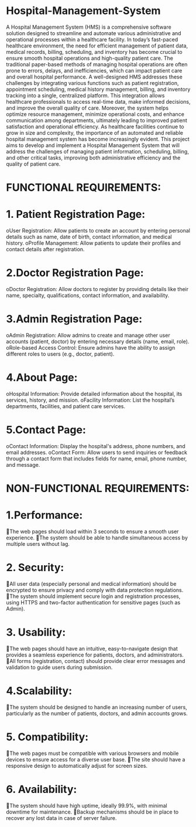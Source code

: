 # Hospital-Management-System
A Hospital Management System (HMS) is a comprehensive software solution designed to streamline and automate various administrative and operational processes within a healthcare facility. In today’s fast-paced healthcare environment, the need for efficient management of patient data, medical records, billing, scheduling, and inventory has become crucial to ensure smooth hospital operations and high-quality patient care.
The traditional paper-based methods of managing hospital operations are often prone to errors, delays, and inefficiencies, which can impact patient care and overall hospital performance. A well-designed HMS addresses these challenges by integrating various functions such as patient registration, appointment scheduling, medical history management, billing, and inventory tracking into a single, centralized platform. This integration allows healthcare professionals to access real-time data, make informed decisions, and improve the overall quality of care.
Moreover, the system helps optimize resource management, minimize operational costs, and enhance communication among departments, ultimately leading to improved patient satisfaction and operational efficiency. As healthcare facilities continue to grow in size and complexity, the importance of an automated and reliable hospital management system has become increasingly evident.
This project aims to develop and implement a Hospital Management System that will address the challenges of managing patient information, scheduling, billing, and other critical tasks, improving both administrative efficiency and the quality of patient care.


# FUNCTIONAL REQUIREMENTS:

# 1. Patient Registration Page:
oUser Registration: Allow patients to create an account by entering personal details such as name, date of birth, contact information, and medical history.
oProfile Management: Allow patients to update their profiles and contact details after registration.
# 2.Doctor Registration Page:
oDoctor Registration: Allow doctors to register by providing details like their name, specialty, qualifications, contact information, and availability.
# 3.Admin Registration Page:
oAdmin Registration: Allow admins to create and manage other user accounts (patient, doctor) by entering necessary details (name, email, role).
oRole-based Access Control: Ensure admins have the ability to assign different roles to users (e.g., doctor, patient).
# 4.About Page:
oHospital Information: Provide detailed information about the hospital, its services, history, and mission.
oFacility Information: List the hospital’s departments, facilities, and patient care services.
# 5.Contact Page:
oContact Information: Display the hospital's address, phone numbers, and email addresses.
oContact Form: Allow users to send inquiries or feedback through a contact form that includes fields for name, email, phone number, and message.


# NON-FUNCTIONAL REQUIREMENTS:

# 1.Performance:
The web pages should load within 3 seconds to ensure a smooth user experience.
The system should be able to handle simultaneous access by multiple users without lag.
# 2. Security:
All user data (especially personal and medical information) should be encrypted to ensure privacy and comply with data protection regulations.
The system should implement secure login and registration processes, using HTTPS and two-factor authentication for sensitive pages (such as Admin).
# 3. Usability:
The web pages should have an intuitive, easy-to-navigate design that provides a seamless experience for patients, doctors, and administrators.
All forms (registration, contact) should provide clear error messages and validation to guide users during submission.
# 4.Scalability:
The system should be designed to handle an increasing number of users, particularly as the number of patients, doctors, and admin accounts grows.
# 5. Compatibility:
The web pages must be compatible with various browsers and mobile devices  to ensure access for a diverse user base.
The site should have a responsive design to automatically adjust for screen sizes.
# 6.  Availability:
The system should have high uptime, ideally 99.9%, with minimal downtime for maintenance.
Backup mechanisms should be in place to recover any lost data in case of server failure.
